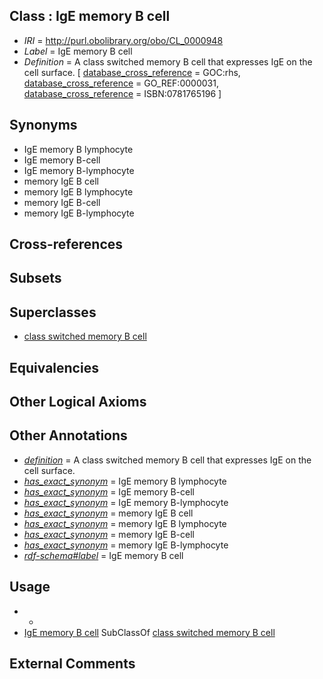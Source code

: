 
## Class : IgE memory B cell

 * *IRI* = http://purl.obolibrary.org/obo/CL_0000948
 * *Label* = IgE memory B cell
 * *Definition* = A class switched memory B cell that expresses IgE on the cell surface. [ [database_cross_reference](../../ef/oboInOwl#hasDbXref.md) = GOC:rhs, [database_cross_reference](../../ef/oboInOwl#hasDbXref.md) = GO_REF:0000031, [database_cross_reference](../../ef/oboInOwl#hasDbXref.md) = ISBN:0781765196 ]

## Synonyms

 * IgE memory B lymphocyte
 * IgE memory B-cell
 * IgE memory B-lymphocyte
 * memory IgE B cell
 * memory IgE B lymphocyte
 * memory IgE B-cell
 * memory IgE B-lymphocyte

## Cross-references


## Subsets


## Superclasses

 * [class switched memory B cell](../../CL/72/CL_0000972.md)

## Equivalencies


## Other Logical Axioms


## Other Annotations

 * *[definition](../../IAO/15/IAO_0000115.md)* = A class switched memory B cell that expresses IgE on the cell surface.
 * *[has_exact_synonym](../../ym/oboInOwl#hasExactSynonym.md)* = IgE memory B lymphocyte
 * *[has_exact_synonym](../../ym/oboInOwl#hasExactSynonym.md)* = IgE memory B-cell
 * *[has_exact_synonym](../../ym/oboInOwl#hasExactSynonym.md)* = IgE memory B-lymphocyte
 * *[has_exact_synonym](../../ym/oboInOwl#hasExactSynonym.md)* = memory IgE B cell
 * *[has_exact_synonym](../../ym/oboInOwl#hasExactSynonym.md)* = memory IgE B lymphocyte
 * *[has_exact_synonym](../../ym/oboInOwl#hasExactSynonym.md)* = memory IgE B-cell
 * *[has_exact_synonym](../../ym/oboInOwl#hasExactSynonym.md)* = memory IgE B-lymphocyte
 * *[rdf-schema#label](../../el/rdf-schema#label.md)* = IgE memory B cell

## Usage

 * -
 * [IgE memory B cell](../../CL/48/CL_0000948.md) SubClassOf [class switched memory B cell](../../CL/72/CL_0000972.md)

## External Comments

